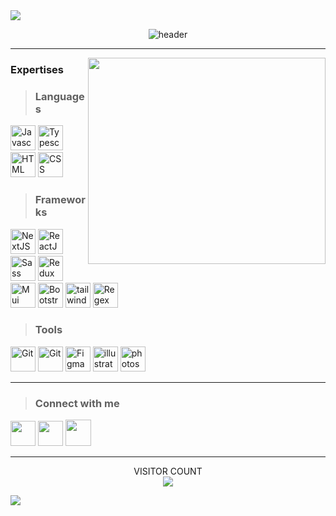 <img src="https://user-images.githubusercontent.com/73097560/115834477-dbab4500-a447-11eb-908a-139a6edaec5c.gif">
 
<div align="center">
 
![header](https://capsule-render.vercel.app/api?type=waving&color=FDB813&height=300&section=header&text=Mostafa%20Hosseini&fontSize=50&animation=fadeIn&fontAlignY=38&desc=Front-end%20developer%20web%20&descAlignY=55&descAlign=50&descColor=000000)
</div>


<hr>

<img align="right" width="380" height="330" src="https://raw.githubusercontent.com/gist/vininjr/d29bb07bdadb41e4b0923bc8fa748b1a/raw/88f20c9d749d756be63f22b09f3c4ac570bc5101/programming.gif" />

<div align="left">
 
### Expertises

> ### Languages
<a href="https://www.javascript.com/" target="_blank"  rel="noreferrer"><img src="https://skillicons.dev/icons?i=js" width="40"  alt="Javascript" title="Javascript"/></a>
<a href="https://www.typescriptlang.org/" target="_blank"  rel="noreferrer"><img src="https://skillicons.dev/icons?i=ts" width="40"  alt="Typescript" title="Typescript"/></a>
<a href="https://html.com/" target="_blank"  rel="noreferrer"><img src="https://skillicons.dev/icons?i=html" width="40" alt="HTML" title="HTML"/></a>
<a href="https://www.w3.org/" target="_blank"  rel="noreferrer"><img src="https://skillicons.dev/icons?i=css" width="40" alt="CSS" title="CSS"/></a>

> ### Frameworks
<a href="https://nextjs.org/" target="_blank"  rel="noreferrer"><img src="https://skillicons.dev/icons?i=next" width="40" alt="NextJS" title="NextJS"/></a>
<a href="https://react.dev/" target="_blank"  rel="noreferrer"><img src="https://skillicons.dev/icons?i=react" width="40" alt="ReactJS" title="ReactJS"/></a>
<a href="https://sass-lang.com/" target="_blank"  rel="noreferrer"><img src="https://skillicons.dev/icons?i=sass" width="40" alt="Sass" title="Sass"/></a>
<a href="https://redux.js.org/" target="_blank"  rel="noreferrer"><img src="https://skillicons.dev/icons?i=redux" width="40" alt="Redux" title="Redux"/></a>
<a href="https://mui.com/" target="_blank"  rel="noreferrer"><img src="https://skillicons.dev/icons?i=mui" width="40"  alt="Mui" title="MUI"/></a>
<a href="https://getbootstrap.com/" target="_blank"  rel="noreferrer"><img src="https://skillicons.dev/icons?i=bootstrap" width="40" alt="Bootstrap" title="Bootstrap"/></a>
<a href="https://tailwindcss.com/" target="_blank"  rel="noreferrer"><img src="https://skillicons.dev/icons?i=tailwind" width="40"  alt="tailwind" title="Tailwind"/></a>
<a href="https://regexr.com/" target="_blank"  rel="noreferrer"><img src="https://skillicons.dev/icons?i=regex" width="40" alt="Regex" title="Regex"/></a>

> ### Tools
<a href="https://npmjs.com/" target="_blank"  rel="noreferrer"><img src="https://skillicons.dev/icons?i=npm" width="40" alt="Git" title="Npm"/></a>
<a href="https://git-scm.com/" target="_blank"  rel="noreferrer"><img src="https://skillicons.dev/icons?i=git" width="40" alt="Git" title="Git"/></a>
<a href="https://www.figma.com/" target="_blank"  rel="noreferrer"><img src="https://skillicons.dev/icons?i=figma" width="40" alt="Figma" title="Figma"/></a>
<a href="https://www.adobe.com/products/illustrator.html" target="_blank"  rel="noreferrer"><img src="https://skillicons.dev/icons?i=illustrator" width="40" alt="illustrator" title="illustrator"/></a>
<a href="https://www.adobe.com/products/photoshop.html" target="_blank"  rel="noreferrer"><img src="https://skillicons.dev/icons?i=photoshop" width="40" alt="photoshop" title="photoshop"/></a>
</div>
<hr>
            
> ### Connect with me

<div align="left">
<a href="mailto:mostafafront1@gmail.com" target="_blank" rel="noreferrer"><img src="https://skillicons.dev/icons?i=gmail" width="40" /></a>
<a href="https://www.linkedin.com/in/mostafafront" target="_blank" rel="noreferrer"><img src="https://cdn4.iconfinder.com/data/icons/socialcones/508/LinkedIn-512.png" width="40" /></a>
<!-- <a href="https://www.x.com/mostafafront" target="_blank" rel="noreferrer"><img src="https://uxwing.com/wp-content/themes/uxwing/download/brands-and-social-media/x-social-media-logo-icon.png" width="42"  height="42" /></a> -->
<a href="https://www.instagram.com/mostafa_design01" target="_blank" rel="noreferrer"><img src="https://cdn-icons-png.flaticon.com/512/3938/3938036.png" width="41" height="42" /></a>
</div>

<hr>

<div align="center">

 
 
  VISITOR COUNT<br>
  <img src="https://profile-counter.glitch.me/mostafafront/count.svg" />

</div>

 <img src="https://user-images.githubusercontent.com/73097560/115834477-dbab4500-a447-11eb-908a-139a6edaec5c.gif">
